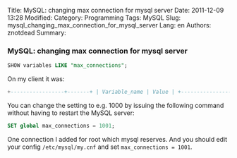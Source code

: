 Title: MySQL: changing max connection for mysql server
Date: 2011-12-09 13:28
Modified: 
Category: Programming
Tags: MySQL
Slug: mysql_changing_max_connection_for_mysql_server
Lang: en
Authors: znotdead
Summary: 

### MySQL: changing max connection for mysql server
```sql
SHOW variables LIKE "max_connections";
```
On my client it was:
```sql
+-----------------+-------+ | Variable_name | Value | +-----------------+-------+ | max_connections | 151 | +-----------------+-------+
```
You can change the setting to e.g. 1000 by issuing the following command without having to restart the MySQL server:

```sql
SET global max_connections = 1001;
```

One connection I added for root which mysql reserves. And you should edit your config `/etc/mysql/my.cnf` and set `max_connections = 1001`.
